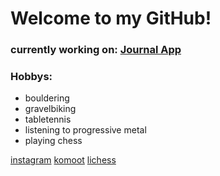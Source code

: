 # Welcome to my GitHub!

### currently working on: [Journal App](https://github.com/RobinWitt/journal-app_first-react-project)

### Hobbys: ###
- bouldering
- gravelbiking
- tabletennis
- listening to progressive metal
- playing chess

[instagram](https://www.instagram.com/robin_climbs/reels)
[komoot](https://www.komoot.de/user/2213772897926)
[lichess](https://lichess.org/@/Rob_AOE)
